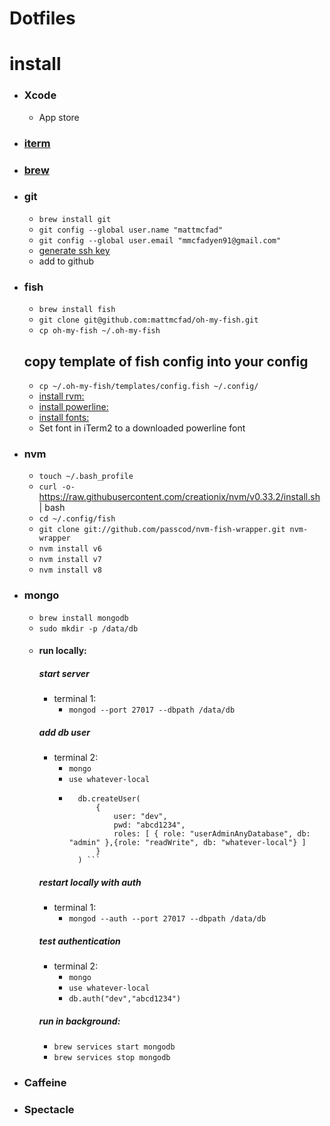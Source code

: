 # Dotfiles

# install

- ### Xcode
    - App store
- ### [iterm](https://www.iterm2.com/downloads.html)
- ### [brew](https://brew.sh/)
- ### git 
    - `brew install git`
    - `git config --global user.name "mattmcfad"`
    - `git config --global user.email "mmcfadyen91@gmail.com"`
    - [generate ssh key](https://help.github.com/articles/generating-a-new-ssh-key-and-adding-it-to-the-ssh-agent/)
    - add to github
- ### fish
    - `brew install fish`
    - `git clone git@github.com:mattmcfad/oh-my-fish.git`
    - `cp oh-my-fish ~/.oh-my-fish`
    ## copy template of fish config into your config
    - `cp ~/.oh-my-fish/templates/config.fish ~/.config/`
    - [install rvm:](https://rvm.io/rvm/install)
    - [install powerline:](https://powerline.readthedocs.org/en/master/installation/osx.html)
    - [install fonts:](https://github.com/powerline/fonts)
    - Set font in iTerm2 to a downloaded powerline font


- ### nvm
    - `touch ~/.bash_profile`
    - `curl -o- `https://raw.githubusercontent.com/creationix/nvm/v0.33.2/install.sh | bash
    - `cd ~/.config/fish`
    - `git clone git://github.com/passcod/nvm-fish-wrapper.git nvm-wrapper`
    - `nvm install v6`
    - `nvm install v7`
    - `nvm install v8`
- ### mongo
    - `brew install mongodb`
    - `sudo mkdir -p /data/db`
    - #### run locally:
        ##### start server
        - terminal 1:
            - `mongod --port 27017 --dbpath /data/db`
        ##### add db user
        - terminal 2:
            -  `mongo`
            -  `use whatever-local`
            - ```
                db.createUser(
                    {
                        user: "dev",
                        pwd: "abcd1234",
                        roles: [ { role: "userAdminAnyDatabase", db: "admin" },{role: "readWrite", db: "whatever-local"} ]
                    }
                ) ```
        ##### restart locally with auth
        - terminal 1:
            - `mongod --auth --port 27017 --dbpath /data/db`
        ##### test authentication
        - terminal 2:
            -  `mongo`
            -  `use whatever-local`
            - `db.auth("dev","abcd1234")`
        ##### run in background:
        - `brew services start mongodb`
        - `brew services stop mongodb`

- ### Caffeine
- ### Spectacle